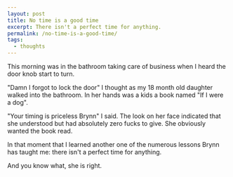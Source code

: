 ```yaml
---
layout: post
title: No time is a good time
excerpt: There isn't a perfect time for anything.
permalink: /no-time-is-a-good-time/
tags:
  - thoughts
--- 
```


This morning was in the bathroom taking care of business when I heard the door knob start to turn.

"Damn I forgot to lock the door" I thought as my 18 month old daughter walked into the bathroom. In her hands was a kids a book named "If I were a dog".

"Your timing is priceless Brynn" I said. The look on her face indicated that she understood but had absolutely zero fucks to give. She obviously wanted the book read.

In that moment that I learned another one of the numerous lessons Brynn has taught me: there isn't a perfect time for anything.

And you know what, she is right.
